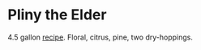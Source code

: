 # Pliny the Elder

4.5 gallon [recipe][pliny-grain-r].
Floral, citrus, pine, two dry-hoppings.

[pliny-grain-r]: http://www.captainbrew.com/scale-recipe/29/4.5
